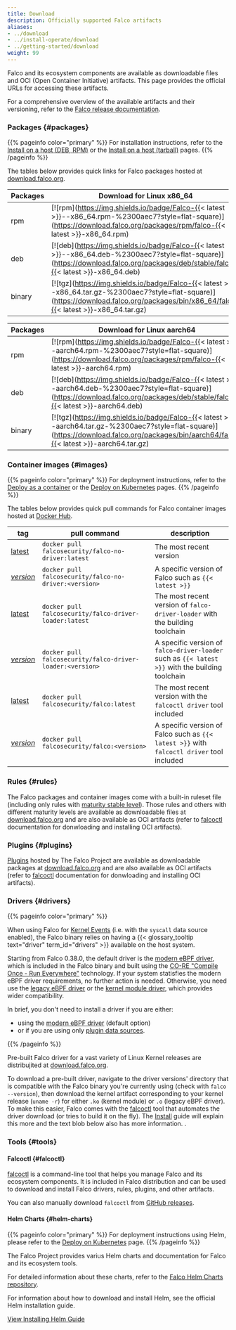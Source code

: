 ```yaml
---
title: Download
description: Officially supported Falco artifacts
aliases:
- ../download
- ../install-operate/download
- ../getting-started/download
weight: 99
---
```


Falco and its ecosystem components are available as downloadable files and OCI (Open Container Initiative) artifacts. This page provides the official URLs for accessing these artifacts.

For a comprehensive overview of the available artifacts and their versioning, refer to the [Falco release documentation](https://github.com/falcosecurity/falco/blob/master/RELEASE.md).

### Packages {#packages}

{{% pageinfo color="primary" %}}
For installation instructions, refer to the [Install on a host (DEB, RPM)](/docs/setup/packages/) or the [Install on a host (tarball)](/docs/setup/tarball/) pages.
{{% /pageinfo %}}


The tables below provides quick links for Falco packages hosted at [download.falco.org](https://download.falco.org/?prefix=packages/). 

| Packages | Download for Linux **x86_64** |
| -------- | ------------------------------------------------------------------------------------------------------------------------------------------------------ |
| rpm              | [![rpm](https://img.shields.io/badge/Falco-{{< latest >}}--x86_64.rpm-%2300aec7?style=flat-square)](https://download.falco.org/packages/rpm/falco-{{< latest >}}-x86_64.rpm)        |
| deb              | [![deb](https://img.shields.io/badge/Falco-{{< latest >}}--x86_64.deb-%2300aec7?style=flat-square)](https://download.falco.org/packages/deb/stable/falco-{{< latest >}}-x86_64.deb) |
| binary           | [![tgz](https://img.shields.io/badge/Falco-{{< latest >}}--x86_64.tar.gz-%2300aec7?style=flat-square)](https://download.falco.org/packages/bin/x86_64/falco-{{< latest >}}-x86_64.tar.gz) |


| Packages | Download for Linux **aarch64** |
| -------- | ------------------------------------------------------------------------------------------------------------------------------------------------------ |
| rpm              | [![rpm](https://img.shields.io/badge/Falco-{{< latest >}}--aarch64.rpm-%2300aec7?style=flat-square)](https://download.falco.org/packages/rpm/falco-{{< latest >}}-aarch64.rpm)        |
| deb              | [![deb](https://img.shields.io/badge/Falco-{{< latest >}}--aarch64.deb-%2300aec7?style=flat-square)](https://download.falco.org/packages/deb/stable/falco-{{< latest >}}-aarch64.deb) |
| binary           | [![tgz](https://img.shields.io/badge/Falco-{{< latest >}}--aarch64.tar.gz-%2300aec7?style=flat-square)](https://download.falco.org/packages/bin/aarch64/falco-{{< latest >}}-aarch64.tar.gz) |


### Container images {#images}

{{% pageinfo color="primary" %}}
For deployment instructions, refer to the [Deploy as a container](/docs/setup/containers/) or the [Deploy on Kubernetes](/docs/setup/kubernetes/) pages.
{{% /pageinfo %}}

The tables below provides quick pull commands for Falco container images hosted at [Docker Hub](https://hub.docker.com/r/falcosecurity).

|tag | pull command | description |
|----|----------|-----------------|
|[latest](https://hub.docker.com/r/falcosecurity/falco-no-driver/tags)| `docker pull falcosecurity/falco-no-driver:latest` | The most recent version |
|[*version*](https://hub.docker.com/r/falcosecurity/falco-no-driver/tags)| `docker pull falcosecurity/falco-no-driver:<version>` | A specific version of Falco such as `{{< latest >}}` |
|[latest](https://hub.docker.com/r/falcosecurity/falco-driver-loader/tags)| `docker pull falcosecurity/falco-driver-loader:latest` | The most recent version of `falco-driver-loader` with the building toolchain |
|[*version*](https://hub.docker.com/r/falcosecurity/falco-driver-loader/tags)| `docker pull falcosecurity/falco-driver-loader:<version>` | A specific version of `falco-driver-loader` such as `{{< latest >}}` with the building toolchain |
|[latest](https://hub.docker.com/r/falcosecurity/falco/tags)| `docker pull falcosecurity/falco:latest` | The most recent version with the `falcoctl driver` tool included |
|[*version*](https://hub.docker.com/r/falcosecurity/falco/tags)| `docker pull falcosecurity/falco:<version>` | A specific version of Falco such as `{{< latest >}}` with `falcoctl driver` tool included |

### Rules {#rules}

The Falco packages and container images come with a built-in ruleset file (including only rules with [maturity stable level](https://github.com/falcosecurity/rules/blob/main/CONTRIBUTING.md#maturity-levels)). Those rules and others with different maturity levels are available as downloadable files at [download.falco.org](https://download.falco.org/?prefix=rules/) and are also available as OCI artifacts (refer to [falcoctl](#falcoctl) documentation for donwloading and installing OCI artifacts).

### Plugins {#plugins}

[Plugins](https://github.com/falcosecurity/plugins) hosted by The Falco Project are available as downloadable packages at [download.falco.org](https://download.falco.org/?prefix=plugins/) and are also available as OCI artifacts (refer to [falcoctl](#falcoctl) documentation for donwloading and installing OCI artifacts).

### Drivers {#drivers}

{{% pageinfo color="primary" %}}

When using Falco for [Kernel Events](/docs/event-sources/kernel/) (i.e. with the `syscall` data source enabled), the Falco binary relies on having a {{< glossary_tooltip text="driver" term_id="drivers" >}} available on the host system.

Starting from Falco 0.38.0, the default driver is the [modern eBPF driver](/docs/event-sources/kernel/#modern-ebpf-probe), which is included in the Falco binary and built using the [CO-RE "Compile Once - Run Everywhere"](https://en.wikipedia.org/wiki/EBPF#eBPF_CO-RE_(Compile_Once_-_Run_Everywhere)) technology. If your system statisfies the modern eBPF driver requirements, no further action is needed. Otherwise, you need use the [legacy eBPF driver](/docs/event-sources/kernel/#legacy-ebpf-probe) or the [kernel module driver](/docs/event-sources/kernel/#kernel-module-driver), which provides wider compatibility.

In brief, you don't need to install a driver if you are either:
 - using the [modern eBPF driver](/docs/event-sources/kernel/#modern-ebpf-probe) (default option) 
 - or if you are using only [plugin data sources](/docs/event-sources/plugins/).

{{% /pageinfo %}}

Pre-built Falco driver for a vast variety of Linux Kernel releases are distribujited at [download.falco.org](https://download.falco.org/?prefix=driver/).

To download a pre-built driver, navigate to the driver versions' directory that is compatible with the Falco binary you're currently using (check with `falco --version`), then download the kernel artifact corresponding to your kernel release (`uname -r`) for either `.ko` (kernel module) or `.o` (legacy eBPF driver). To make this easier, Falco comes with the [falcoctl](https://github.com/falcosecurity/falcoctl) tool that automates the driver download (or tries to build it on the fly). The [Install](/docs/install-operate/installation/) guide will explain this more and the text blob below also has more information.
.

### Tools {#tools}

#### Falcoctl {#falcoctl}

[falcoctl](https://github.com/falcosecurity/falcoctl) is a command-line tool that helps you manage Falco and its ecosystem components. It is included in Falco distribution and can be used to download and install Falco drivers, rules, plugins, and other artifacts.

You can also manually download `falcoctl` from [GitHub releases](https://github.com/falcosecurity/falcoctl/releases).

#### Helm Charts {#helm-charts}

{{% pageinfo color="primary" %}}
For deployment instructions using Helm, please refer to the [Deploy on Kubernetes](/docs/setup/kubernetes/) page.
{{% /pageinfo %}}

The Falco Project provides varius Helm charts and documentation for Falco and its ecosystem tools.

For detailed information about these charts, refer to the [Falco Helm Charts repository](https://github.com/falcosecurity/charts?tab=readme-ov-file#falco-helm-charts).
 
For information about how to download and install Helm, see the official Helm installation guide.

<a class="btn btn-primary" href="https://helm.sh/docs/intro/install/" role="button" aria-label="View Installing Helm Guide">View Installing Helm Guide</a>